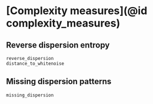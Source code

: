 # [Complexity measures](@id complexity_measures)

## Reverse dispersion entropy

```@docs
reverse_dispersion
distance_to_whitenoise
```

## Missing dispersion patterns

```@docs
missing_dispersion
```
